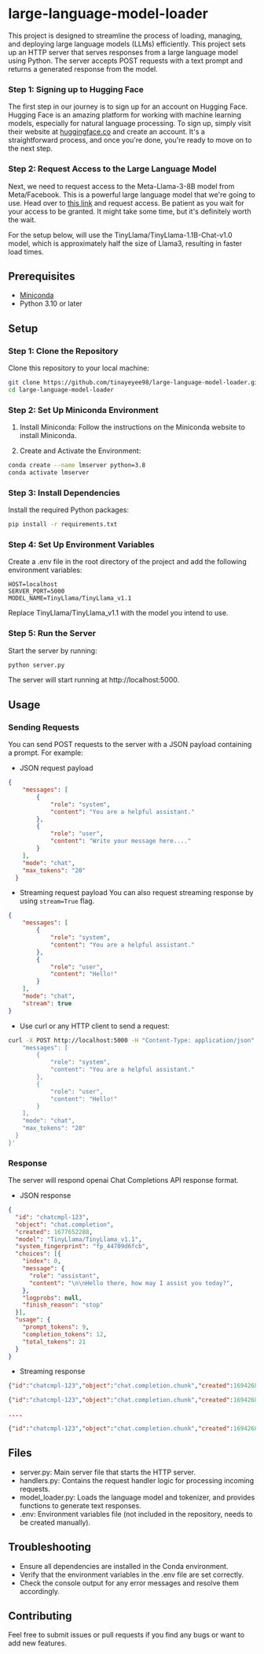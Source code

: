 # large-language-model-loader
This project is designed to streamline the process of loading, managing, and deploying large language models (LLMs) efficiently.
This project sets up an HTTP server that serves responses from a large language model using Python. The server accepts POST requests with a text prompt and returns a generated response from the model.

### Step 1: Signing up to Hugging Face
The first step in our journey is to sign up for an account on Hugging Face. Hugging Face is an amazing platform for working with machine learning models, especially for natural language processing. To sign up, simply visit their website at [huggingface.co](https://huggingface.co/) and create an account. It's a straightforward process, and once you're done, you're ready to move on to the next step.

### Step 2: Request Access to the Large Language Model
Next, we need to request access to the Meta-Llama-3-8B model from Meta/Facebook. This is a powerful large language model that we're going to use. Head over to [this link](https://huggingface.co/meta-llama/Meta-Llama-3-8B) and request access. Be patient as you wait for your access to be granted. It might take some time, but it's definitely worth the wait. 

For the setup below, will use the TinyLlama/TinyLlama-1.1B-Chat-v1.0 model, which is approximately half the size of Llama3, resulting in faster load times.

## Prerequisites
- [Miniconda](https://docs.conda.io/en/latest/miniconda.html)
- Python 3.10 or later

## Setup
### Step 1: Clone the Repository
Clone this repository to your local machine:
```bash
git clone https://github.com/tinayeyee98/large-language-model-loader.git
cd large-language-model-loader
```

### Step 2: Set Up Miniconda Environment
1. Install Miniconda: Follow the instructions on the Miniconda website to install Miniconda.

2. Create and Activate the Environment:

```bash
conda create --name lmserver python=3.8
conda activate lmserver
```

### Step 3: Install Dependencies
Install the required Python packages:
```bash
pip install -r requirements.txt
```

### Step 4: Set Up Environment Variables
Create a .env file in the root directory of the project and add the following environment variables:

```env
HOST=localhost
SERVER_PORT=5000
MODEL_NAME=TinyLlama/TinyLlama_v1.1
```
Replace TinyLlama/TinyLlama_v1.1 with the model you intend to use.

### Step 5: Run the Server

Start the server by running:
```bash
python server.py
```
The server will start running at http://localhost:5000.

## Usage
### Sending Requests
You can send POST requests to the server with a JSON payload containing a prompt. For example:
- JSON  request payload
```json
{
    "messages": [
        { 
            "role": "system", 
            "content": "You are a helpful assistant." 
        },
        {
            "role": "user", 
            "content": "Write your message here...."
        }
    ],
    "mode": "chat", 
    "max_tokens": "20"
  }
```
- Streaming request payload
You can also request streaming response by using `stream=True` flag.
```json
{
    "messages": [
        {
            "role": "system",
            "content": "You are a helpful assistant."
        },
        {
            "role": "user",
            "content": "Hello!"
        }
    ],
    "mode": "chat", 
    "stream": true
}
```

- Use curl or any HTTP client to send a request:
```bash
curl -X POST http://localhost:5000 -H "Content-Type: application/json" -d '{
    "messages": [
        { 
            "role": "system", 
            "content": "You are a helpful assistant." 
        },
        {
            "role": "user", 
            "content": "Hello!"
        }
    ],
    "mode": "chat", 
    "max_tokens": "20"
  }
}'
```

### Response
The server will respond openai Chat Completions API response format.
- JSON response
```json
{
  "id": "chatcmpl-123",
  "object": "chat.completion",
  "created": 1677652288,
  "model": "TinyLlama/TinyLlama_v1.1",
  "system_fingerprint": "fp_44709d6fcb",
  "choices": [{
    "index": 0,
    "message": {
      "role": "assistant",
      "content": "\n\nHello there, how may I assist you today?",
    },
    "logprobs": null,
    "finish_reason": "stop"
  }],
  "usage": {
    "prompt_tokens": 9,
    "completion_tokens": 12,
    "total_tokens": 21
  }
}
```
- Streaming response
```json
{"id":"chatcmpl-123","object":"chat.completion.chunk","created":1694268190,"model":"gpt-3.5-turbo-0125", "system_fingerprint": "fp_44709d6fcb", "choices":[{"index":0,"delta":{"role":"assistant","content":""},"logprobs":null,"finish_reason":null}]}

{"id":"chatcmpl-123","object":"chat.completion.chunk","created":1694268190,"model":"gpt-3.5-turbo-0125", "system_fingerprint": "fp_44709d6fcb", "choices":[{"index":0,"delta":{"content":"Hello"},"logprobs":null,"finish_reason":null}]}

....

{"id":"chatcmpl-123","object":"chat.completion.chunk","created":1694268190,"model":"gpt-3.5-turbo-0125", "system_fingerprint": "fp_44709d6fcb", "choices":[{"index":0,"delta":{},"logprobs":null,"finish_reason":"stop"}]}
```

## Files
- server.py: Main server file that starts the HTTP server.
- handlers.py: Contains the request handler logic for processing incoming requests.
- model_loader.py: Loads the language model and tokenizer, and provides functions to generate text responses.
- .env: Environment variables file (not included in the repository, needs to be created manually).

## Troubleshooting
- Ensure all dependencies are installed in the Conda environment.
- Verify that the environment variables in the .env file are set correctly.
- Check the console output for any error messages and resolve them accordingly.

## Contributing
Feel free to submit issues or pull requests if you find any bugs or want to add new features.